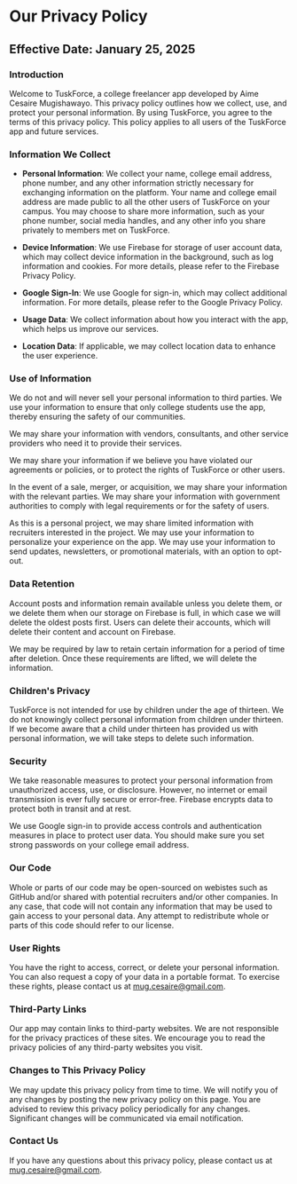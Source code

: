 # Our Privacy Policy

## Effective Date: January 25, 2025

### **Introduction**

Welcome to TuskForce, a college freelancer app developed by Aime Cesaire Mugishawayo. This privacy policy outlines how we collect, use, and protect your personal information. By using TuskForce, you agree to the terms of this privacy policy. This policy applies to all users of the TuskForce app and future services.

### **Information We Collect**

- **Personal Information**: We collect your name, college email address, phone number, and any other information strictly necessary for exchanging information on the platform. Your name and college email address are made public to all the other users of TuskForce on your campus. You may choose to share more information, such as your phone number, social media handles, and any other info you share privately to members met on TuskForce.

- **Device Information**: We use Firebase for storage of user account data, which may collect device information in the background, such as log information and cookies. For more details, please refer to the Firebase Privacy Policy.

- **Google Sign-In**: We use Google for sign-in, which may collect additional information. For more details, please refer to the Google Privacy Policy.

- **Usage Data**: We collect information about how you interact with the app, which helps us improve our services.

- **Location Data**: If applicable, we may collect location data to enhance the user experience.

### **Use of Information**

We do not and will never sell your personal information to third parties.
We use your information to ensure that only college students use the app, thereby ensuring the safety of our communities.

We may share your information with vendors, consultants, and other service providers who need it to provide their services.

We may share your information if we believe you have violated our agreements or policies, or to protect the rights of TuskForce or other users.

In the event of a sale, merger, or acquisition, we may share your information with the relevant parties.
We may share your information with government authorities to comply with legal requirements or for the safety of users.

As this is a personal project, we may share limited information with recruiters interested in the project.
We may use your information to personalize your experience on the app.
We may use your information to send updates, newsletters, or promotional materials, with an option to opt-out.

### **Data Retention**

Account posts and information remain available unless you delete them, or we delete them when our storage on Firebase is full, in which case we will delete the oldest posts first.
Users can delete their accounts, which will delete their content and account on Firebase.

We may be required by law to retain certain information for a period of time after deletion. Once these requirements are lifted, we will delete the information.

### **Children's Privacy**

TuskForce is not intended for use by children under the age of thirteen. We do not knowingly collect personal information from children under thirteen. If we become aware that a child under thirteen has provided us with personal information, we will take steps to delete such information.

### **Security**

We take reasonable measures to protect your personal information from unauthorized access, use, or disclosure. However, no internet or email transmission is ever fully secure or error-free. Firebase encrypts data to protect both in transit and at rest.

We use Google sign-in to provide access controls and authentication measures in place to protect user data. You should make sure you set strong passwords on your college email address.

### **Our Code**

Whole or parts of our code may be open-sourced on webistes such as GitHub and/or shared with potential recruiters and/or other companies. In any case, that code will not contain any information that may be used to gain access to your personal data. Any attempt to redistribute whole or parts of this code should refer to our license.

### **User Rights**

You have the right to access, correct, or delete your personal information. You can also request a copy of your data in a portable format. To exercise these rights, please contact us at mug.cesaire@gmail.com.

### **Third-Party Links**

Our app may contain links to third-party websites. We are not responsible for the privacy practices of these sites. We encourage you to read the privacy policies of any third-party websites you visit.

### **Changes to This Privacy Policy**

We may update this privacy policy from time to time. We will notify you of any changes by posting the new privacy policy on this page. You are advised to review this privacy policy periodically for any changes. Significant changes will be communicated via email notification.

### **Contact Us**

If you have any questions about this privacy policy, please contact us at mug.cesaire@gmail.com.
